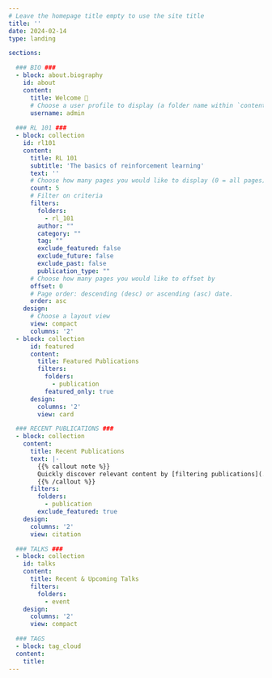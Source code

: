 ```yaml
---
# Leave the homepage title empty to use the site title
title: ''
date: 2024-02-14
type: landing

sections:

  ### BIO ###
  - block: about.biography
    id: about
    content:
      title: Welcome 👋
      # Choose a user profile to display (a folder name within `content/authors/`)
      username: admin
  
  ### RL 101 ###
  - block: collection
    id: rl101
    content:
      title: RL 101
      subtitle: 'The basics of reinforcement learning'
      text: ''
      # Choose how many pages you would like to display (0 = all pages)
      count: 5
      # Filter on criteria
      filters:
        folders:
          - rl_101
        author: ""
        category: ""
        tag: ""
        exclude_featured: false
        exclude_future: false
        exclude_past: false
        publication_type: ""
      # Choose how many pages you would like to offset by
      offset: 0
      # Page order: descending (desc) or ascending (asc) date.
      order: asc
    design:
      # Choose a layout view
      view: compact
      columns: '2'
  - block: collection
      id: featured
      content:
        title: Featured Publications
        filters:
          folders:
            - publication
          featured_only: true
      design:
        columns: '2'
        view: card

  ### RECENT PUBLICATIONS ### 
  - block: collection
    content:
      title: Recent Publications
      text: |-
        {{% callout note %}}
        Quickly discover relevant content by [filtering publications](./publication/).
        {{% /callout %}}
      filters:
        folders:
          - publication
        exclude_featured: true
    design:
      columns: '2'
      view: citation

  ### TALKS ###
  - block: collection
    id: talks
    content:
      title: Recent & Upcoming Talks
      filters:
        folders:
          - event
    design:
      columns: '2'
      view: compact

  ### TAGS
  - block: tag_cloud
  content:
    title: 
---
```

